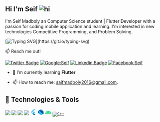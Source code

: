 ## Hi I'm Seif <img src="https://user-images.githubusercontent.com/1303154/88677602-1635ba80-d120-11ea-84d8-d263ba5fc3c0.gif" width="28px" height="28px" alt="hi">

I'm Seif Madboly an Computer Science student | Flutter Developer with a passion for coding mobile application and learning. I'm interested in new technologies Competitive Programming, and Problem Solving.

[![Typing SVG](https://readme-typing-svg.herokuapp.com?font=Architects+Daughter&color=E9CB45&size=30&lines=Software+Engineer;Flutter+Developer;Computer+Science;)](https://git.io/typing-svg)



:mailbox: Reach me out!

[![Twitter Badge](https://img.shields.io/badge/-@SeifMadboly-1ca0f1?style=flat&labelColor=1ca0f1&logo=twitter&logoColor=white&link=https://twitter.com/Ipenywis)](https://twitter.com/SeifMadboly?t=VcEyVD5Xh4VUzwaxeTv65w&s=09) [![Google:Seif](https://img.shields.io/badge/-SeifMadboly-red?style=flat-square&logo=google&logoColor=white&link=https://drive.google.com/file/d/1NLQ8YYtP5NVm3qsquyARL-uHLmV8ghFi/view?usp=sharing)](https://drive.google.com/file/d/1NLQ8YYtP5NVm3qsquyARL-uHLmV8ghFi/view?usp=sharing) [![Linkedin Badge](https://img.shields.io/badge/-SeifMadboly-0e76a8?style=flat&labelColor=0e76a8&logo=linkedin&logoColor=white)](https://www.linkedin.com/in/seif-madboly-21667a222/) [![Facebook:Seif](https://img.shields.io/badge/-SeifMadboly-blue?style=flat-square&logo=facebook&logoColor=white&link=https://www.facebook.com/Saif.madboly/)](https://www.facebook.com/Saif.madboly/)

- 🌱 I’m currently learning **Flutter**

- 📫 How to reach me: saifmadboly2016@gmail.com.

<!--

- 📄 Know about my experiences [CV](https://drive.google.com/file/d/17ZSfkaNXTKLnh06CbpiXusRktl2PZrs4/view?usp=sharing)
-->



## 🔧 Technologies & Tools


![](https://img.shields.io/badge/Editor-VS_Code-informational?style=flat&logo=visual-studio-code&logoColor=white&color=6aa6f8)
![](https://img.shields.io/badge/Code-Dart-green)
![](https://img.shields.io/badge/Code-C%2B%2B-yellowgreen)
![](https://img.shields.io/badge/Tools-Git-blue)
<code><img height="20" src="https://raw.githubusercontent.com/github/explore/80688e429a7d4ef2fca1e82350fe8e3517d3494d/topics/flutter/flutter.png"></code>
<code><img height="20" src="https://raw.githubusercontent.com/github/explore/80688e429a7d4ef2fca1e82350fe8e3517d3494d/topics/dart/dart.png"></code>
<code><img height="20" src="https://raw.githubusercontent.com/github/explore/80688e429a7d4ef2fca1e82350fe8e3517d3494d/topics/android/android.png"></code>
[<code ><img alt="C++" width="26px" src="https://raw.githubusercontent.com/SamirPaulb/assets/main/cpp.png" /></code>](#)





